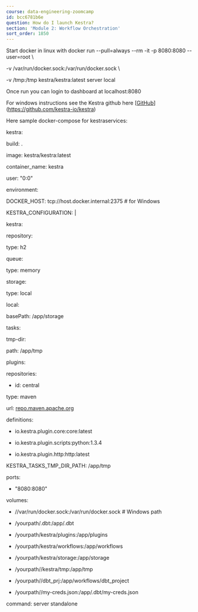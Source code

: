 ```yaml
---
course: data-engineering-zoomcamp
id: bcc6781b6e
question: How do I launch Kestra?
section: 'Module 2: Workflow Orchestration'
sort_order: 1850
---
```


Start docker in linux with docker run --pull=always --rm -it -p 8080:8080 --user=root \

-v /var/run/docker.sock:/var/run/docker.sock \

-v /tmp:/tmp kestra/kestra:latest server local

Once run you can login to dashboard at localhost:8080

For windows instructions see the Kestra github here [[GitHub](https://github.com/kestra-io/kestra)](https://github.com/kestra-io/kestra)

Here sample docker-compose for kestraservices:

kestra:

build: .

image: kestra/kestra:latest

container_name: kestra

user: "0:0"

environment:

DOCKER_HOST: tcp://host.docker.internal:2375  # for Windows

KESTRA_CONFIGURATION: |

kestra:

repository:

type: h2

queue:

type: memory

storage:

type: local

local:

basePath: /app/storage

tasks:

tmp-dir:

path: /app/tmp

plugins:

repositories:

- id: central

type: maven

url: [repo.maven.apache.org](https://repo.maven.apache.org/maven2)

definitions:

- io.kestra.plugin.core:core:latest

- io.kestra.plugin.scripts:python:1.3.4

- io.kestra.plugin.http:http:latest

KESTRA_TASKS_TMP_DIR_PATH: /app/tmp

ports:

- "8080:8080"

volumes:

- //var/run/docker.sock:/var/run/docker.sock  # Windows path

- /yourpath/.dbt:/app/.dbt

- /yourpath/kestra/plugins:/app/plugins

- /yourpath/kestra/workflows:/app/workflows

- /yourpath/kestra/storage:/app/storage

- /yourpath//kestra/tmp:/app/tmp

- /yourpath//dbt_prj:/app/workflows/dbt_project

- /yourpath//my-creds.json:/app/.dbt/my-creds.json

command: server standalone

